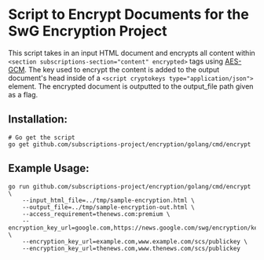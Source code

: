 # Script to Encrypt Documents for the SwG Encryption Project

This script takes in an input HTML document and encrypts
all content within ```<section subscriptions-section="content" encrypted>```
tags using [AES-GCM](https://en.wikipedia.org/wiki/Galois/Counter_Mode). 
The key used to encrypt the content is added
to the output document's head inside of a
```<script cryptokeys type="application/json">``` element. The encrypted
document is outputted to the output_file path given as a flag.

## Installation:

```shell
# Go get the script
go get github.com/subscriptions-project/encryption/golang/cmd/encrypt
```

## Example Usage:

```shell
go run github.com/subscriptions-project/encryption/golang/cmd/encrypt \
    --input_html_file=../tmp/sample-encryption.html \
    --output_file=../tmp/sample-encryption-out.html \
    --access_requirement=thenews.com:premium \
    --encryption_key_url=google.com,https://news.google.com/swg/encryption/keys/{dev|prod}/tink/public_key \
    --encryption_key_url=example.com,www.example.com/scs/publickey \
    --encryption_key_url=thenews.com,www.thenews.com/scs/publickey
```
